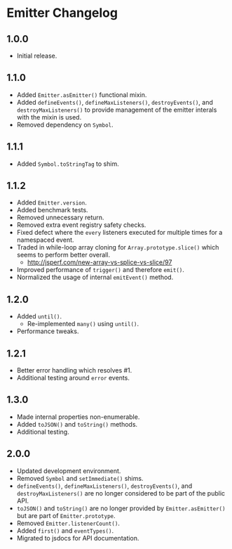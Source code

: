 # Emitter Changelog

## 1.0.0

* Initial release.

## 1.1.0

* Added `Emitter.asEmitter()` functional mixin.
* Added `defineEvents()`, `defineMaxListeners()`, `destroyEvents()`, and `destroyMaxListeners()` to provide management of the emitter interals with the mixin is used.
* Removed dependency on `Symbol`.

## 1.1.1

* Added `Symbol.toStringTag` to shim.

## 1.1.2

* Added `Emitter.version`.
* Added benchmark tests.
* Removed unnecessary return.
* Removed extra event registry safety checks.
* Fixed defect where the `every` listeners executed for multiple times for a namespaced event.
* Traded in while-loop array cloning for `Array.prototype.slice()` which seems to perform better overall.
  * http://jsperf.com/new-array-vs-splice-vs-slice/97
* Improved performance of `trigger()` and therefore `emit()`.
* Normalized the usage of internal `emitEvent()` method.

## 1.2.0

* Added `until()`.
  * Re-implemented `many()` using `until()`.
* Performance tweaks.

## 1.2.1

* Better error handling which resolves #1.
* Additional testing around `error` events.

## 1.3.0

* Made internal properties non-enumerable.
* Added `toJSON()` and `toString()` methods.
* Additional testing.

## 2.0.0

* Updated development environment.
* Removed `Symbol` and `setImmediate()` shims.
* `defineEvents()`, `defineMaxListeners()`, `destroyEvents()`, and `destroyMaxListeners()` are no longer considered to be part of the public API.
* `toJSON()` and `toString()` are no longer provided by `Emitter.asEmitter()` but are part of `Emitter.prototype`.
* Removed `Emitter.listenerCount()`.
* Added `first()` and `eventTypes()`.
* Migrated to jsdocs for API documentation.